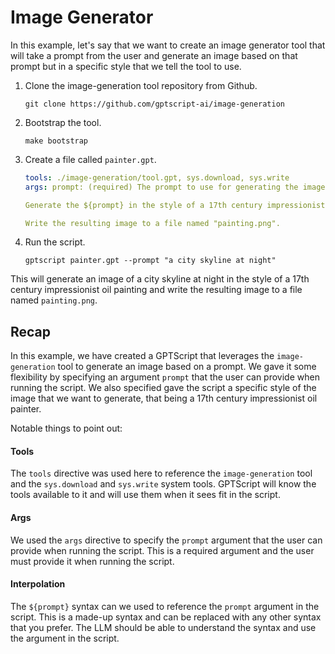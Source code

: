 # Image Generator

In this example, let's say that we want to create an image generator tool that will take a prompt from the user and generate an image based on that prompt but
in a specific style that we tell the tool to use.

1. Clone the image-generation tool repository from Github.

    ```shell
    git clone https://github.com/gptscript-ai/image-generation
    ```

2. Bootstrap the tool.

    ```shell
    make bootstrap
    ```

3. Create a file called `painter.gpt`.

    ```yaml
    tools: ./image-generation/tool.gpt, sys.download, sys.write
    args: prompt: (required) The prompt to use for generating the image.

    Generate the ${prompt} in the style of a 17th century impressionist oil painting.

    Write the resulting image to a file named "painting.png".
    ```

4. Run the script.

    ```shell
    gptscript painter.gpt --prompt "a city skyline at night"
    ```

This will generate an image of a city skyline at night in the style of a 17th century impressionist oil painting and write the resulting image to a file named `painting.png`.

## Recap
In this example, we have created a GPTScript that leverages the `image-generation` tool to generate an image based on a prompt. We gave it some flexibility by specifying an argument `prompt` that the user can provide when running the script. We also specified gave the script a specific style of the image that we want to generate, that being a 17th century impressionist oil painter.

Notable things to point out:
#### Tools
The `tools` directive was used here to reference the `image-generation` tool and the `sys.download` and `sys.write` system tools. GPTScript will know the tools available to it and will use them when it sees fit in the script.

#### Args
We used the `args` directive to specify the `prompt` argument that the user can provide when running the script. This is a required argument and the user must provide it when running the script.

#### Interpolation
The `${prompt}` syntax can we used to reference the `prompt` argument in the script. This is a made-up syntax and can be replaced with any other syntax that you prefer. The LLM should be able to understand the syntax and use the argument in the script.
